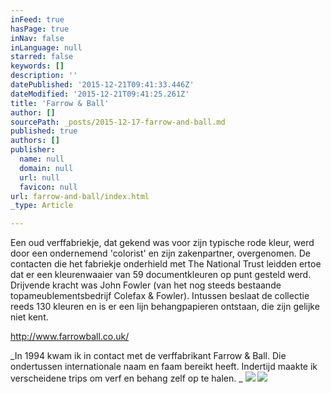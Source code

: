 ```yaml
---
inFeed: true
hasPage: true
inNav: false
inLanguage: null
starred: false
keywords: []
description: ''
datePublished: '2015-12-21T09:41:33.446Z'
dateModified: '2015-12-21T09:41:25.261Z'
title: 'Farrow & Ball'
author: []
sourcePath: _posts/2015-12-17-farrow-and-ball.md
published: true
authors: []
publisher:
  name: null
  domain: null
  url: null
  favicon: null
url: farrow-and-ball/index.html
_type: Article

---
```

Een oud verffabriekje, dat gekend was voor zijn typische rode kleur, werd door een ondernemend 'colorist' en zijn zakenpartner, overgenomen. De contacten die het fabriekje onderhield met The National Trust leidden ertoe dat er een kleurenwaaier van 59 documentkleuren op punt gesteld werd. Drijvende kracht was John Fowler (van het nog steeds bestaande topameublementsbedrijf Colefax & Fowler). Intussen beslaat de collectie reeds 130 kleuren en is er een lijn behangpapieren ontstaan, die zijn gelijke niet kent. 

[http://www.farrowball.co.uk/ ][0]

_In 1994 kwam ik in contact met de verffabrikant Farrow & Ball. Die ondertussen internationale naam en faam bereikt heeft. Indertijd maakte ik verscheidene trips om verf en behang zelf op te halen. _
![](https://the-grid-user-content.s3-us-west-2.amazonaws.com/67383600-75fd-426b-9dfa-2a69596e4a5d.gif)
![](https://the-grid-user-content.s3-us-west-2.amazonaws.com/3d861f7e-00b0-41ca-9084-7e27ab2eee68.jpg)

[0]: http://www.farrowball.co.uk/